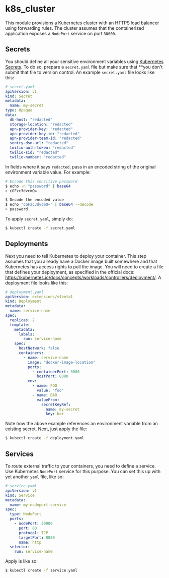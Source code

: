 # k8s_cluster

This module provisions a Kubernetes cluster with an HTTPS load balancer using forwarding rules. The cluster assumes that the containerized application exposes a `NodePort` service on port `30000`.

## Secrets

You should define all your sensitive environment variables using [Kubernetes Secrets](https://kubernetes.io/docs/concepts/configuration/secret/). To do so, prepare a `secret.yaml` file but make sure that **you don't submit that file to version control. An example `secret.yaml` file looks like this:

```yaml
# secret.yaml
apiVersion: v1
kind: Secret
metadata:
  name: my-secret
type: Opaque
data:
  db-host: "redacted"
  storage-location: "redacted"
  apn-provider-key: "redacted"
  apn-provider-key-id: "redacted"
  apn-provider-team-id: "redacted"
  sentry-dsn-url: "redacted"
  twilio-auth-token: "redacted"
  twilio-sid: "redacted"
  twilio-number: "redacted"
```

In fields where it says `redacted`, pass in an encoded string of the original environment variable value. For example:

```sh
# Encode this sensitive password
$ echo -n "password" | base64
> cGFzc3dvcmQ=

$ Decode the encoded value
$ echo "cGFzc3dvcmQ=" | base64 --decode
> password
```

To apply `secret.yaml`, simply do:

```sh
$ kubectl create -f secret.yaml
```

## Deployments

Next you need to tell Kubernetes to deploy your container. This step assumes that you already have a Docker image built somewhere and that Kubernetes has access rights to pull the image. You will need to create a file that defines your deployment, as specified in the official docs: https://kubernetes.io/docs/concepts/workloads/controllers/deployment/. A deployment file looks like this:

```yaml
# deployment.yaml
apiVersion: extensions/v1beta1
kind: Deployment
metadata:
  name: service-name
spec:
  replicas: 2
  template:
    metadata:
      labels:
        run: service-name
    spec:
      hostNetwork: false
      containers:
        - name: service-name
          image: "docker-image-location"
          ports:
            - containerPort: 8080
              hostPort: 8080
          env:
            - name: FOO
              value: "foo"
            - name: BAR
              valueFrom:
                secretKeyRef:
                  name: my-secret
                  key: bar
```

Note how the above example references an environment variable from an existing secret. Next, just apply the file:

```sh
$ kubectl create -f deployment.yaml
```

## Services

To route external traffic to your containers, you need to define a service. Use Kubernetes `NodePort` service for this purpose. You can set this up with yet another `yaml` file, like so:

```yaml
# service.yaml
apiVersion: v1
kind: Service
metadata:
  name: my-nodeport-service
spec:
  type: NodePort
  ports:
    - nodePort: 30000
      port: 80
      protocol: TCP
      targetPort: 8080
      name: http
  selector:
    run: service-name
```

Apply is like so:

```sh
$ kubectl create -f service.yaml
```
